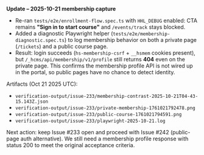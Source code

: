 **Update – 2025-10-21 membership capture**

- Re-ran `tests/e2e/enrollment-flow.spec.ts` with `HHL_DEBUG` enabled: CTA remains **"Sign in to start course"** and `/events/track` stays blocked.
- Added a diagnostic Playwright helper (`tests/e2e/membership-diagnostic.spec.ts`) to log membership behavior on both a private page (`/tickets`) and a public course page.
- Result: login succeeds (`hs-membership-csrf` + `__hsmem` cookies present), but `/_hcms/api/membership/v1/profile` still returns **404** even on the private page. This confirms the membership profile API is not wired up in the portal, so public pages have no chance to detect identity.

Artifacts (Oct 21 2025 UTC):
- `verification-output/issue-233/membership-contrast-2025-10-21T04-43-15.143Z.json`
- `verification-output/issue-233/private-membership-1761021792478.png`
- `verification-output/issue-233/public-course-1761021794591.png`
- `verification-output/issue-233/playwright-2025-10-21.log`

Next action: keep Issue #233 open and proceed with Issue #242 (public-page auth alternative). We still need a membership profile response with status 200 to meet the original acceptance criteria.
